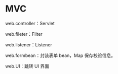 # MVC

web.controller：Servlet

web.fileter：Filter

web.listener：Listener

web.formbean：封装表单 bean，Map 保存校验信息。

web.UI：跳转 UI 界面




